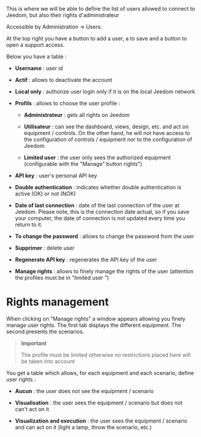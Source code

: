 This is where we will be able to define the list of users
allowed to connect to Jeedom, but also their rights
d'administrateur

Accessible by Administration → Users.

At the top right you have a button to add a user, a
to save and a button to open a support access.

Below you have a table :

-   **Username** : user id

-   **Actif** : allows to deactivate the account

-   **Local only** : authorize user login
    only if it is on the local Jeedom network

-   **Profils** : allows to choose the user profile :

    -   **Administrateur** : gets all rights on Jeedom

    -   **Utilisateur** : can see the dashboard, views,
        design, etc. and act on equipment / controls. On the other hand,
        he will not have access to the configuration of controls / equipment
        nor to the configuration of Jeedom.

    -   **Limited user** : the user only sees the
        authorized equipment (configurable with the &quot;Manage&quot; button
        rights&quot;)

-   **API key** : user&#39;s personal API key

-   **Double authentication** : indicates whether double authentication
    is active (OK) or not (NOK)

-   **Date of last connection** : date of the last connection of
    the user at Jeedom. Please note, this is the connection date
    actual, so if you save your computer, the date of
    connection is not updated every time you return to it.

-   **To change the password** : allows to change the password from
    the user

-   **Supprimer** : delete user

-   **Regenerate API key** : regenerates the API key of the user

-   **Manage rights** : allows to finely manage the rights of
    the user (attention the profiles must be in
    "limited user ")

Rights management 
==================

When clicking on &quot;Manage rights&quot; a window appears allowing you
finely manage user rights. The first tab displays
the different equipment. The second presents the scenarios.

> **Important**
>
> The profile must be limited otherwise no restrictions placed here
> will be taken into account

You get a table which allows, for each equipment and each
scenario, define user rights :

-   **Aucun** : the user does not see the equipment / scenario

-   **Visualisation** : the user sees the equipment / scenario but does not
    can&#39;t act on it

-   **Visualization and execution** : the user sees
    the equipment / scenario and can act on it (light a lamp, throw
    the scenario, etc.)


